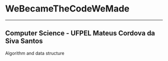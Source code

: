 # WeBecameTheCodeWeMade
---------------------
Computer Science - UFPEL 
Mateus Cordova da Siva Santos
---------------------
Algorithm and data structure
